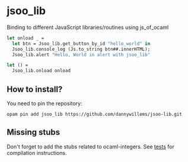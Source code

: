 # jsoo_lib

Binding to different JavaScript libraries/routines using js_of_ocaml

```ocaml
let onload _ =
  let btn = Jsoo_lib.get_button_by_id "hello_world" in
  Jsoo_lib.console_log (Js.to_string btn##.innerHTML);
  Jsoo_lib.alert "Hello, World in alert with jsoo_lib"

let () =
  Jsoo_lib.onload onload
```

## How to install?

You need to pin the repository:
```
opam pin add jsoo_lib https://github.com/dannywillems/jsoo-lib.git
```

## Missing stubs

Don't forget to add the stubs related to ocaml-integers. See [tests](test/dune)
for compilation instructions.
